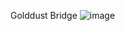 Golddust Bridge
![image](https://user-images.githubusercontent.com/64348740/215838987-e33d8808-6fa4-4e04-9b57-72d11b5eb66f.png)
